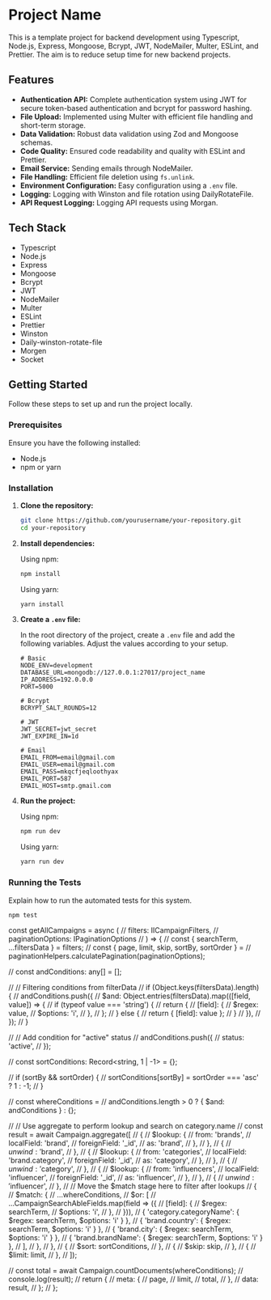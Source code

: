 # Project Name

This is a template project for backend development using Typescript, Node.js, Express, Mongoose, Bcrypt, JWT, NodeMailer, Multer, ESLint, and Prettier. The aim is to reduce setup time for new backend projects.

## Features

- **Authentication API:** Complete authentication system using JWT for secure token-based authentication and bcrypt for password hashing.
- **File Upload:** Implemented using Multer with efficient file handling and short-term storage.
- **Data Validation:** Robust data validation using Zod and Mongoose schemas.
- **Code Quality:** Ensured code readability and quality with ESLint and Prettier.
- **Email Service:** Sending emails through NodeMailer.
- **File Handling:** Efficient file deletion using `fs.unlink`.
- **Environment Configuration:** Easy configuration using a `.env` file.
- **Logging:** Logging with Winston and file rotation using DailyRotateFile.
- **API Request Logging:** Logging API requests using Morgan.

## Tech Stack

- Typescript
- Node.js
- Express
- Mongoose
- Bcrypt
- JWT
- NodeMailer
- Multer
- ESLint
- Prettier
- Winston
- Daily-winston-rotate-file
- Morgen
- Socket

## Getting Started

Follow these steps to set up and run the project locally.

### Prerequisites

Ensure you have the following installed:

- Node.js
- npm or yarn

### Installation

1. **Clone the repository:**

   ```bash
   git clone https://github.com/yourusername/your-repository.git
   cd your-repository
   ```

2. **Install dependencies:**

   Using npm:

   ```bash
   npm install
   ```

   Using yarn:

   ```bash
   yarn install
   ```

3. **Create a `.env` file:**

   In the root directory of the project, create a `.env` file and add the following variables. Adjust the values according to your setup.

   ```env
   # Basic
   NODE_ENV=development
   DATABASE_URL=mongodb://127.0.0.1:27017/project_name
   IP_ADDRESS=192.0.0.0
   PORT=5000

   # Bcrypt
   BCRYPT_SALT_ROUNDS=12

   # JWT
   JWT_SECRET=jwt_secret
   JWT_EXPIRE_IN=1d

   # Email
   EMAIL_FROM=email@gmail.com
   EMAIL_USER=email@gmail.com
   EMAIL_PASS=mkqcfjeqloothyax
   EMAIL_PORT=587
   EMAIL_HOST=smtp.gmail.com
   ```

4. **Run the project:**

   Using npm:

   ```bash
   npm run dev
   ```

   Using yarn:

   ```bash
   yarn run dev
   ```

### Running the Tests

Explain how to run the automated tests for this system.

```bash
npm test
```

const getAllCampaigns = async (
// filters: IICampaignFilters,
// paginationOptions: IPaginationOptions
// ) => {
// const { searchTerm, ...filtersData } = filters;
// const { page, limit, skip, sortBy, sortOrder } =
// paginationHelpers.calculatePagination(paginationOptions);

// const andConditions: any[] = [];

// // Filtering conditions from filterData
// if (Object.keys(filtersData).length) {
// andConditions.push({
// $and: Object.entries(filtersData).map(([field, value]) => {
// if (typeof value === 'string') {
// return {
// [field]: {
// $regex: value,
// $options: 'i',
// },
// };
// } else {
// return { [field]: value };
// }
// }),
// });
// }

// // Add condition for "active" status
// andConditions.push({
// status: 'active',
// });

// const sortConditions: Record<string, 1 | -1> = {};

// if (sortBy && sortOrder) {
// sortConditions[sortBy] = sortOrder === 'asc' ? 1 : -1;
// }

// const whereConditions =
// andConditions.length > 0 ? { $and: andConditions } : {};

// // Use aggregate to perform lookup and search on category.name
// const result = await Campaign.aggregate([
// {
// $lookup: {
//         from: 'brands',
//         localField: 'brand',
//         foreignField: '_id',
//         as: 'brand',
//       },
//     },
//     {
//       $unwind: '$brand',
// },
// {
// $lookup: {
//         from: 'categories',
//         localField: 'brand.category',
//         foreignField: '_id',
//         as: 'category',
//       },
//     },
//     {
//       $unwind: '$category',
// },
// {
// $lookup: {
//         from: 'influencers',
//         localField: 'influencer',
//         foreignField: '_id',
//         as: 'influencer',
//       },
//     },
//     {
//       $unwind: '$influencer',
// },
// // Move the $match stage here to filter after lookups
// {
// $match: {
// ...whereConditions,
// $or: [
// ...CampaignSearchAbleFields.map(field => ({
// [field]: {
// $regex: searchTerm,
// $options: 'i',
// },
// })),
// { 'category.categoryName': { $regex: searchTerm, $options: 'i' } },
// { 'brand.country': { $regex: searchTerm, $options: 'i' } },
// { 'brand.city': { $regex: searchTerm, $options: 'i' } },
// { 'brand.brandName': { $regex: searchTerm, $options: 'i' } },
// ],
// },
// },
// {
// $sort: sortConditions,
// },
// {
// $skip: skip,
// },
// {
// $limit: limit,
// },
// ]);

// const total = await Campaign.countDocuments(whereConditions);
// console.log(result);
// return {
// meta: {
// page,
// limit,
// total,
// },
// data: result,
// };
// };
